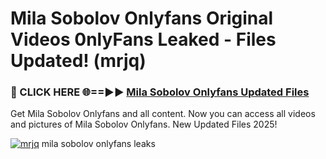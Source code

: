 # Mila Sobolov Onlyfans Original Videos 0nlyFans Leaked - Files Updated! (mrjq)

<h3>🔴 CLICK HERE 🌐==►► <a href="https://tinyurl.com/2jnfzry5" rel="nofollow">Mila Sobolov Onlyfans Updated Files</a></h3>

Get Mila Sobolov Onlyfans and all content. Now you can access all videos and pictures of Mila Sobolov Onlyfans. New Updated Files 2025!

[![mrjq](https://i.imgur.com/GyGTBgg.gif)](https://tinyurl.com/2jnfzry5)
mila sobolov onlyfans leaks
